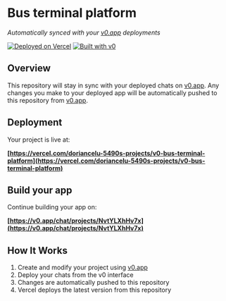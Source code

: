 # Bus terminal platform

*Automatically synced with your [v0.app](https://v0.app) deployments*

[![Deployed on Vercel](https://img.shields.io/badge/Deployed%20on-Vercel-black?style=for-the-badge&logo=vercel)](https://vercel.com/doriancelu-5490s-projects/v0-bus-terminal-platform)
[![Built with v0](https://img.shields.io/badge/Built%20with-v0.app-black?style=for-the-badge)](https://v0.app/chat/projects/NvtYLXhHv7x)

## Overview

This repository will stay in sync with your deployed chats on [v0.app](https://v0.app).
Any changes you make to your deployed app will be automatically pushed to this repository from [v0.app](https://v0.app).

## Deployment

Your project is live at:

**[https://vercel.com/doriancelu-5490s-projects/v0-bus-terminal-platform](https://vercel.com/doriancelu-5490s-projects/v0-bus-terminal-platform)**

## Build your app

Continue building your app on:

**[https://v0.app/chat/projects/NvtYLXhHv7x](https://v0.app/chat/projects/NvtYLXhHv7x)**

## How It Works

1. Create and modify your project using [v0.app](https://v0.app)
2. Deploy your chats from the v0 interface
3. Changes are automatically pushed to this repository
4. Vercel deploys the latest version from this repository
